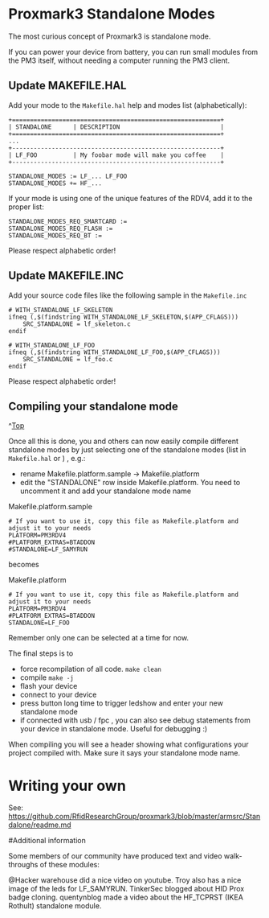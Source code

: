 # Proxmark3 Standalone Modes

The most curious concept of Proxmark3 is standalone mode.

If you can power your device from battery, you can run small modules from the PM3 itself, without needing a computer running the PM3 client.

## Update MAKEFILE.HAL

Add your mode to the `Makefile.hal` help and modes list (alphabetically):
```
+==========================================================+
| STANDALONE      | DESCRIPTION                            |
+==========================================================+
...
+----------------------------------------------------------+
| LF_FOO          | My foobar mode will make you coffee    |
+----------------------------------------------------------+

STANDALONE_MODES := LF_... LF_FOO
STANDALONE_MODES += HF_...
```

If your mode is using one of the unique features of the RDV4, add it to the proper list:

```
STANDALONE_MODES_REQ_SMARTCARD :=
STANDALONE_MODES_REQ_FLASH :=
STANDALONE_MODES_REQ_BT :=
```

Please respect alphabetic order!

## Update MAKEFILE.INC

Add your source code files like the following sample in the `Makefile.inc`

```
# WITH_STANDALONE_LF_SKELETON
ifneq (,$(findstring WITH_STANDALONE_LF_SKELETON,$(APP_CFLAGS)))
    SRC_STANDALONE = lf_skeleton.c
endif

# WITH_STANDALONE_LF_FOO
ifneq (,$(findstring WITH_STANDALONE_LF_FOO,$(APP_CFLAGS)))
    SRC_STANDALONE = lf_foo.c
endif
```

Please respect alphabetic order!

## Compiling your standalone mode
^[Top](#top)

Once all this is done, you and others can now easily compile different standalone modes by just selecting one of the standalone modes (list in `Makefile.hal` or ) , e.g.:

- rename  Makefile.platform.sample -> Makefile.platform
- edit the "STANDALONE" row inside Makefile.platform.  You need to uncomment it and add your standalone mode name

Makefile.platform.sample
```
# If you want to use it, copy this file as Makefile.platform and adjust it to your needs
PLATFORM=PM3RDV4
#PLATFORM_EXTRAS=BTADDON
#STANDALONE=LF_SAMYRUN
```
 becomes
 
 Makefile.platform
 ```
# If you want to use it, copy this file as Makefile.platform and adjust it to your needs
PLATFORM=PM3RDV4
#PLATFORM_EXTRAS=BTADDON
STANDALONE=LF_FOO
```

Remember only one can be selected at a time for now.

The final steps is to 
- force recompilation of all code.  ```make clean```
- compile ```make -j```
- flash your device
- connect to your device
- press button long time to trigger ledshow and enter your new standalone mode
- if connected with usb / fpc ,  you can also see debug statements from your device in standalone mode. Useful for debugging :)

When compiling you will see a header showing what configurations your project compiled with.
Make sure it says your standalone mode name.

# Writing your own

See: https://github.com/RfidResearchGroup/proxmark3/blob/master/armsrc/Standalone/readme.md

#Additional information

Some members of our community have produced text and video walk-throughs of these modules:

@Hacker warehouse did a nice video on youtube.
Troy also has a nice image of the leds for LF_SAMYRUN.
TinkerSec blogged about HID Prox badge cloning.
quentynblog made a video about the HF_TCPRST (IKEA Rothult) standalone module.


